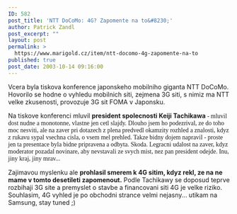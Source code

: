 ```yaml
---
ID: 582
post_title: 'NTT DoCoMo: 4G? Zapomente na to&#8230;'
author: Patrick Zandl
post_excerpt: ""
layout: post
permalink: >
  https://www.marigold.cz/item/ntt-docomo-4g-zapomente-na-to
published: true
post_date: 2003-10-14 09:16:00
---
```

<P>Vcera byla tiskova konference japonskeho mobilniho giganta NTT DoCoMo. Hovorilo se hodne o vyhledu mobilnich siti, zejmena 3G siti, s nimiz ma NTT velke zkusenosti, provozuje 3G sit FOMA v Japonsku. </P>
<P>Na tiskove konferenci mluvil <STRONG>president spolecnosti Keiji Tachikawa</STRONG><FONT face=Times> - mluvil dost nudne a monotonne, vlastne jen cetl slajdy. Dlouho jsem ho podezrival, ze do toho moc nesviti, ale na zaver pri dotazech z plena predvedl okamzity rozhled a znalosti, kdyz z rukavu sypal vsechna cisla, o vsem mel prehled. Takze bidny dojem napravil - proste jen ta presentace byla bidne pripravena a odbyta. Skoda. Legracni udalost na zaver, kdyz moderator pozadal novinare, aby nevstavali ze svych mist, nez pan president odejde. Inu, jiny kraj, jiny mrav...</FONT></P>
<P>Zajimavou myslenku ale <STRONG>prohlasil smerem k 4G sitim, kdyz rekl, ze na ne mame v tomto desetileti zapomenout.</STRONG> Podle Tachikawy se doposud teprve rozbihaji 3G site a premyslet o stavbe a financovani siti 4G je velke riziko. Souhlasim, 4G vyhled je po obchodni strance velmi nejasny... utikam na Samsung, stay tuned ;)</P>